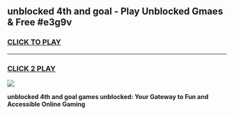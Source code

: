 
## unblocked 4th and goal - Play Unblocked Gmaes & Free #e3g9v
<h3>
<a href="https://news.freeplayer.one?title=unblocked_4th_and_goal&ref=03M">CLICK TO PLAY</a></h3>
<hr>

<h3>
<a href="https://news.freeplayer.one?title=unblocked_4th_and_goal&ref=03M">CLICK 2 PLAY</a>
  
</h3>

<a href="https://news.freeplayer.one?title=unblocked_4th_and_goal&ref=03M"><img src="https://clearcache.store/games.png"></a>


**unblocked 4th and goal games unblocked: Your Gateway to Fun and Accessible Online Gaming**
